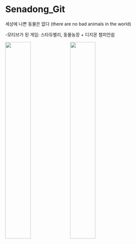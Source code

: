 # Senadong_Git
세상에 나쁜 동물은 없다 (there are no bad animals in the world)

-모티브가 된 게임: 스타듀밸리, 동물농장 + 디지몬 챔피언쉽
<div>
<img src="https://kr.acrofan.com/news_images/2019/09/19/mark/20190919166282.jpg" width = "40%">
<img src="http://iws.danawa.com/prod_img/500000/785/690/desc/prod_4690785/add_1/work-007.jpg" width = "40%">
</div>
